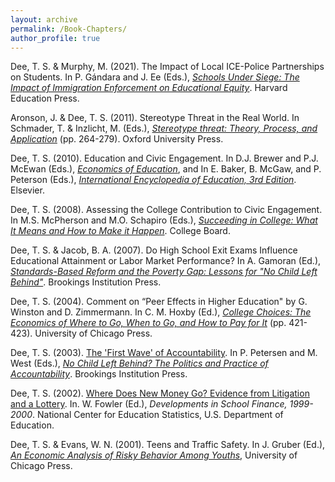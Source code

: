 ```yaml
---
layout: archive
permalink: /Book-Chapters/
author_profile: true
---
```


Dee, T. S. & Murphy, M. (2021). The Impact of Local ICE-Police Partnerships on Students. In P. Gándara and J. Ee (Eds.), _[Schools Under Siege: The Impact of Immigration Enforcement on Educational Equity](https://www.hepg.org/hep-home/books/schools-under-siege)_. Harvard Education Press.

Aronson, J. & Dee, T. S. (2011). Stereotype Threat in the Real World. In Schmader, T. & Inzlicht, M. (Eds.), _[Stereotype threat: Theory, Process, and Application](https://oxford.universitypressscholarship.com/view/10.1093/acprof:oso/9780199732449.001.0001/acprof-9780199732449)_ (pp. 264-279). Oxford University Press.

Dee, T. S. (2010). Education and Civic Engagement. In D.J. Brewer and P.J. McEwan (Eds.), _[Economics of Education](https://www.elsevier.com/books/economics-of-education/brewer/978-0-08-096530-7)_, and In E. Baker, B. McGaw, and P. Peterson (Eds.), _[International Encyclopedia of Education, 3rd Edition](https://www.sciencedirect.com/referencework/9780080448947/international-encyclopedia-of-education)_. Elsevier.

Dee, T. S. (2008). Assessing the College Contribution to Civic Engagement. In M.S. McPherson and M.O. Schapiro (Eds.), _[Succeeding in College: What It Means and How to Make it Happen](https://store.collegeboard.org/sto/productdetail.do?Itemkey=008303)_. College Board.

Dee, T. S. & Jacob, B. A. (2007). Do High School Exit Exams Influence Educational Attainment or Labor Market Performance? In A. Gamoran (Ed.), _[Standards-Based Reform and the Poverty Gap: Lessons for "No Child Left Behind"](https://www.brookings.edu/book/standards-based-reform-and-the-poverty-gap/)_. Brookings Institution Press.

Dee, T. S. (2004). Comment on “Peer Effects in Higher Education" by G. Winston and D. Zimmermann. In C. M. Hoxby (Ed.), _[College Choices: The Economics of Where to Go, When to Go, and How to Pay for It](https://press.uchicago.edu/ucp/books/book/chicago/C/bo3643231.html)_ (pp. 421-423). University of Chicago Press.

Dee, T. S. (2003). [The 'First Wave' of Accountability](/files/firstwave.pdf). In P. Petersen and M. West (Eds.), _[No Child Left Behind? The Politics and Practice of Accountability](https://www.brookings.edu/book/no-child-left-behind/)_. Brookings Institution Press.

Dee, T. S. (2002). [Where Does New Money Go? Evidence from Litigation and a Lottery](https://nces.ed.gov/pubsearch/pubsinfo.asp?pubid=2002316). In. W. Fowler (Ed.), _Developments in School Finance, 1999-2000_. National Center for Education Statistics, U.S. Department of Education.

Dee, T. S. & Evans, W. N. (2001). Teens and Traffic Safety. In J. Gruber (Ed.), _[An Economic Analysis of Risky Behavior Among Youths](https://press.uchicago.edu/ucp/books/book/chicago/R/bo3646355.html)_, University of Chicago Press.
